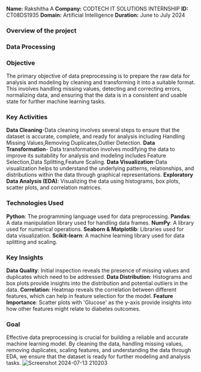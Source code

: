 **Name:** Rakshitha A
**Company:** CODTECH IT SOLUTIONS INTERNSHIP
**ID:** CT08DS1935
**Domain:** Artificial Intelligence
**Duration:** June to July 2024

### Overview of the project
### Data Processing

### Objective 
The primary objective of data preprocessing is to prepare the raw data for analysis and modeling by cleaning and transforming it into a suitable format. This involves handling missing values, detecting and correcting errors, normalizing data, and ensuring that the data is in a consistent and usable state for further machine learning tasks.

### Key Activities
**Data Cleaning**-Data cleaning involves several steps to ensure that the dataset is accurate, complete, and ready for analysis including Handling Missing Values,Removing Duplicates,Outlier Detection.
**Data Transformation**- Data transformation involves modifying the data to improve its suitability for analysis and modeling includes Feature Selection,Data Splitting,Feature Scaling.
**Data Visualization**-Data visualization helps to understand the underlying patterns, relationships, and distributions within the data through graphical representations.
**Exploratory Data Analysis (EDA)**: Visualizing the data using histograms, box plots, scatter plots, and correlation matrices.

### Technologies Used
**Python**: The programming language used for data preprocessing.
**Pandas**: A data manipulation library used for handling data frames.
**NumPy**: A library used for numerical operations.
**Seaborn & Matplotlib**: Libraries used for data visualization.
**Scikit-learn**: A machine learning library used for data splitting and scaling.

### Key Insights
**Data Quality**: Initial inspection reveals the presence of missing values and duplicates which need to be addressed.
**Data Distribution**: Histograms and box plots provide insights into the distribution and potential outliers in the data.
**Correlation**: Heatmap reveals the correlation between different features, which can help in feature selection for the model.
**Feature Importance**: Scatter plots with 'Glucose' as the y-axis provide insights into how other features might relate to diabetes outcomes.

### Goal
Effective data preprocessing is crucial for building a reliable and accurate machine learning model. By cleaning the data, handling missing values, removing duplicates, scaling features, and understanding the data through EDA, we ensure that the dataset is ready for further modeling and analysis tasks.
![Screenshot 2024-07-13 210203](https://github.com/user-attachments/assets/c1bd9598-20d7-4f27-a1d9-07087c158b17)






